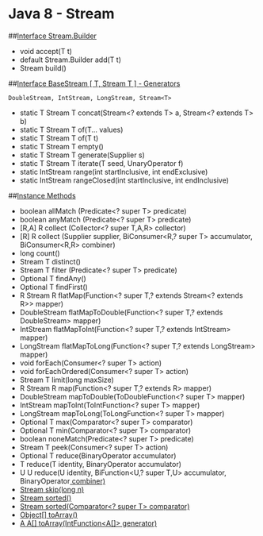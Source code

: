 # Java 8 - Stream


##[Interface Stream.Builder<T>](https://github.com/vicboma1/Java8-Stream/blob/master/src/test/java/BuilderTest.java)

* void 	                      accept(T t)
* default Stream.Builder<T> 	add(T t)
* Stream<T> 	                build()



##[Interface BaseStream [ T, Stream T ] - Generators](https://github.com/vicboma1/Java8-Stream/blob/master/src/test/java/BaseStreamTest.java)
```
DoubleStream, IntStream, LongStream, Stream<T>
```

* static T Stream T concat(Stream<? extends T> a, Stream<? extends T> b)
* static T Stream T of(T... values)
* static T Stream T of(T t)
* static T Stream T empty()
* static T Stream T generate(Supplier<T> s)
* static T Stream T iterate(T seed, UnaryOperator<T> f)
* static IntStream  range(int startInclusive, int endExclusive)
* static IntStream  rangeClosed(int startInclusive, int endInclusive)



##[Instance Methods](https://github.com/vicboma1/Java8-Stream/blob/master/src/test/java/InstanceMethodsStreamTest.java)

* boolean	allMatch (Predicate<? super T> predicate)
* boolean anyMatch (Predicate<? super T> predicate)
* [R,A] R	collect (Collector<? super T,A,R> collector)
* [R] R	  collect (Supplier<R> supplier, BiConsumer<R,? super T> accumulator, BiConsumer<R,R> combiner)
* long	  count()
* Stream T distinct()
* Stream T	filter (Predicate<? super T> predicate)
* Optional T	findAny()
* Optional T	findFirst()
* R Stream R	flatMap(Function<? super T,? extends Stream<? extends R>> mapper)
* DoubleStream	flatMapToDouble(Function<? super T,? extends DoubleStream> mapper)
* IntStream	flatMapToInt(Function<? super T,? extends IntStream> mapper)
* LongStream flatMapToLong(Function<? super T,? extends LongStream> mapper)
* void	forEach(Consumer<? super T> action)
* void	forEachOrdered(Consumer<? super T> action)
* Stream T	limit(long maxSize)
* R Stream R	map(Function<? super T,? extends R> mapper)
* DoubleStream	mapToDouble(ToDoubleFunction<? super T> mapper)
* IntStream	mapToInt(ToIntFunction<? super T> mapper)
* LongStream	mapToLong(ToLongFunction<? super T> mapper)
* Optional T	max(Comparator<? super T> comparator)
* Optional T	min(Comparator<? super T> comparator)
* boolean	noneMatch(Predicate<? super T> predicate)
* Stream T	peek(Consumer<? super T> action)
* Optional T	reduce(BinaryOperator<T> accumulator)
* T	reduce(T identity, BinaryOperator<T> accumulator)
* U U	reduce(U identity, BiFunction<U,? super T,U> accumulator, BinaryOperator<U> combiner)
* Stream<T>	skip(long n)
* Stream<T>	sorted()
* Stream<T>	sorted(Comparator<? super T> comparator)
* Object[]	toArray()
* A A[]	toArray(IntFunction<A[]> generator)


